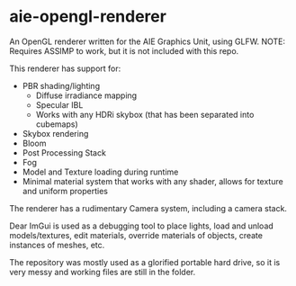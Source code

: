 # aie-opengl-renderer

An OpenGL renderer written for the AIE Graphics Unit, using GLFW.
NOTE: Requires ASSIMP to work, but it is not included with this repo.

This renderer has support for:
- PBR shading/lighting
  - Diffuse irradiance mapping
  - Specular IBL
  - Works with any HDRi skybox (that has been separated into cubemaps)
- Skybox rendering
- Bloom
- Post Processing Stack
- Fog
- Model and Texture loading during runtime
- Minimal material system that works with any shader, allows for texture and uniform properties

The renderer has a rudimentary Camera system, including a camera stack.

Dear ImGui is used as a debugging tool to place lights, load and unload models/textures, edit materials, override materials of objects, create instances of meshes, etc.

The repository was mostly used as a glorified portable hard drive, so it is very messy and working files are still in the folder.
